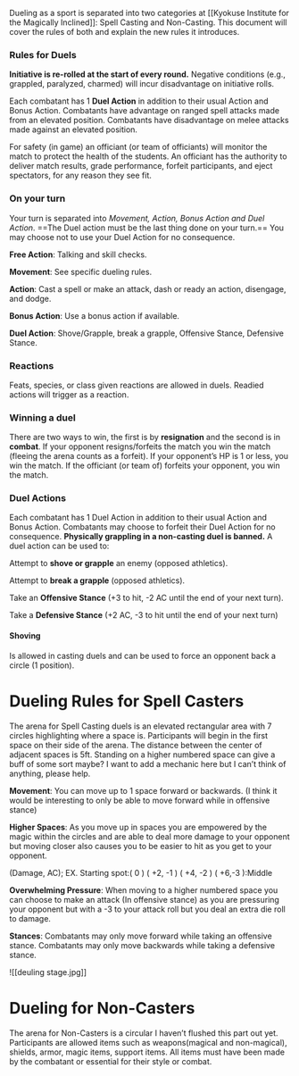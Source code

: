 
Dueling as a sport is separated into two categories at [[Kyokuse Institute for the Magically Inclined]]: Spell Casting and Non-Casting. This document will cover the rules of both and explain the new rules it introduces.

  

### Rules for Duels
**Initiative is re-rolled at the start of every round.**
Negative conditions (e.g., grappled, paralyzed, charmed) will incur disadvantage on initiative rolls. 

Each combatant has 1 **Duel Action** in addition to their usual Action and Bonus Action. Combatants have advantage on ranged spell attacks made from an elevated position. Combatants have disadvantage on melee attacks made against an elevated position.

For safety (in game) an officiant (or team of officiants) will monitor the match to protect the health of the students. An officiant has the authority to deliver match results, grade performance, forfeit participants, and eject spectators, for any reason they see fit.

  

### On your turn

Your turn is separated into *Movement, Action, Bonus Action and Duel Action*. ==The Duel action must be the last thing done on your turn.== You may choose not to use your Duel Action for no consequence.

**Free Action**: Talking and skill checks.

**Movement**: See specific dueling rules.

**Action**: Cast a spell or make an attack, dash or ready an action, disengage, and dodge.

**Bonus Action**: Use a bonus action if available.

**Duel Action**: Shove/Grapple, break a grapple, Offensive Stance, Defensive Stance.

  
### Reactions

Feats, species, or class given reactions are allowed in duels. Readied actions will trigger as a reaction.

### Winning a duel

There are two ways to win, the first is by **resignation** and the second is in **combat**. If your opponent resigns/forfeits the match you win the match (fleeing the arena counts as a forfeit). If your opponent’s HP is 1 or less, you win the match. If the officiant (or team of) forfeits your opponent, you win the match.

### Duel Actions

Each combatant has 1 Duel Action in addition to their usual Action and Bonus Action. Combatants may choose to forfeit their Duel Action for no consequence. **Physically grappling in a non-casting duel is banned.** A duel action can be used to: 

Attempt to **shove or grapple** an enemy (opposed athletics).

Attempt to **break a grapple** (opposed athletics).

Take an **Offensive Stance** (+3 to hit, -2 AC until the end of your next turn).

Take a **Defensive Stance** (+2 AC, -3 to hit until the end of your next turn)

#### Shoving
Is allowed in casting duels and can be used to force an opponent back a circle (1 position).

# Dueling Rules for Spell Casters

The arena for Spell Casting duels is an elevated rectangular area with 7 circles highlighting where a space is. Participants will begin in the first space on their side of the arena. The distance between the center of adjacent spaces is 5ft. Standing on a higher numbered space can give a buff of some sort maybe? I want to add a mechanic here but I can’t think of anything, please help.

**Movement**: You can move up to 1 space forward or backwards. (I think it would be interesting to only be able to move forward while in offensive stance)

**Higher Spaces**: As you move up in spaces you are empowered by the magic within the circles and are able to deal more damage to your opponent but moving closer also causes you to be easier to hit as you get to your opponent. 

(Damage, AC); EX. Starting spot:( 0 ) ( +2, -1 ) ( +4, -2 ) ( +6,-3 ):Middle 

**Overwhelming Pressure**: When moving to a higher numbered space you can choose to make an attack (In offensive stance) as you are pressuring your opponent but with a -3 to your attack roll but you deal an extra die roll to damage.

**Stances**: Combatants may only move forward while taking an offensive stance. Combatants may only move backwards while taking a defensive stance.

  
  ![[deuling stage.jpg]]

# Dueling for Non-Casters

The arena for Non-Casters is a circular I haven’t flushed this part out yet. Participants are allowed items such as weapons(magical and non-magical), shields, armor, magic items, support items. All items must have been made by the combatant or essential for their style or combat.

